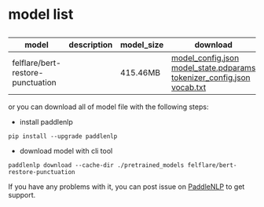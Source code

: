 #  model list

##  

| model  | description | model_size  | download         |
| --- | --- | --- | --- |
|felflare/bert-restore-punctuation|  | 415.46MB | [model_config.json](https://bj.bcebos.com/paddlenlp/models/community/felflare/bert-restore-punctuation/model_config.json)<br>[model_state.pdparams](https://bj.bcebos.com/paddlenlp/models/community/felflare/bert-restore-punctuation/model_state.pdparams)<br>[tokenizer_config.json](https://bj.bcebos.com/paddlenlp/models/community/felflare/bert-restore-punctuation/tokenizer_config.json)<br>[vocab.txt](https://bj.bcebos.com/paddlenlp/models/community/felflare/bert-restore-punctuation/vocab.txt) |

or you can download all of model file with the following steps:

* install paddlenlp

```shell
pip install --upgrade paddlenlp
```

* download model with cli tool

```shell
paddlenlp download --cache-dir ./pretrained_models felflare/bert-restore-punctuation
```

If you have any problems with it, you can post issue on [PaddleNLP](https://github.com/PaddlePaddle/PaddleNLP) to get support.
